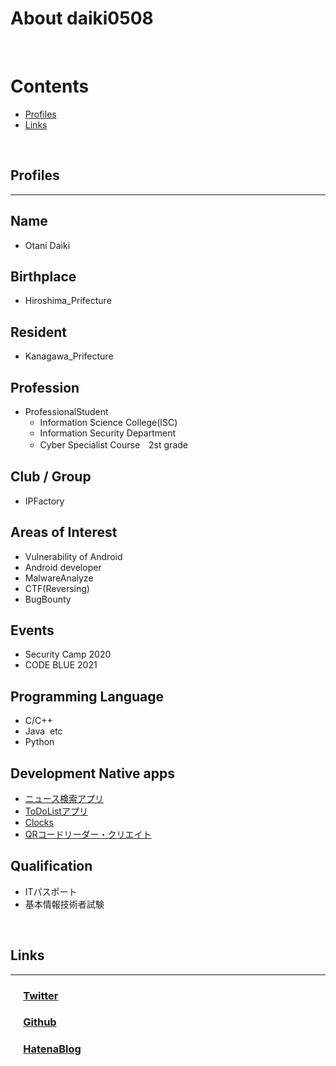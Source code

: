 # About daiki0508
<br>

# Contents
- [Profiles](#profiles)
- [Links](#links)
<br>

## Profiles
___

## Name
- Otani Daiki

## Birthplace
- Hiroshima_Prifecture

## Resident
- Kanagawa_Prifecture

## Profession
- ProfessionalStudent
    - Information Science College(ISC)
    - Information Security Department
    - Cyber Specialist Course　2st grade

## Club / Group
- IPFactory

## Areas of Interest
- Vulnerability of Android
- Android developer
- MalwareAnalyze
- CTF(Reversing)
- BugBounty

## Events
- Security Camp 2020
- CODE BLUE 2021

## Programming Language
- C/C++
- Java&nbsp;  etc
- Python

## Development Native apps
- [ニュース検索アプリ](https://play.google.com/store/apps/details?id=com.websarva.wings.android.newsapp)
- [ToDoListアプリ](https://play.google.com/store/apps/details?id=com.websarva.wings.android.todoapps)
- [Clocks](https://play.google.com/store/apps/details?id=com.websarva.wings.android.clocks)
- [QRコードリーダー・クリエイト](https://play.google.com/store/apps/details?id=com.websarva.wings.android.qrcodereader)

## Qualification
- ITパスポート
- 基本情報技術者試験
<br>

## Links
___

### &emsp;&nbsp;[Twitter](https://twitter.com/otani_daiki)
### &emsp;&nbsp;[Github](https://github.com/daiki0508)
### &emsp;&nbsp;[HatenaBlog](https://daiki0508.hatenablog.com/)
